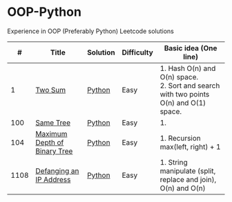 # OOP-Python
Experience in OOP (Preferably Python) Leetcode solutions

| # | Title | Solution | Difficulty | Basic idea (One line) |
|---| ----- | -------- | -----------| --------------------- |
| 1 | [Two Sum](https://leetcode.com/problems/two-sum/) | [Python](https://github.com/anniemaa/OOP-Python/blob/main/TwoSums.py) | Easy | 1. Hash O(n) and O(n) space.<br>2. Sort and search with two points O(n) and O(1) space. |
| 100 | [Same Tree](https://leetcode.com/problems/same-tree/) | [Python](https://github.com/anniemaa/OOP-Python/blob/main/100-same-tree.py) | Easy | 1. |
| 104 | [Maximum Depth of Binary Tree](https://leetcode.com/problems/maximum-depth-of-binary-tree/) | [Python](https://github.com/anniemaa/OOP-Python/blob/main/104-maximum-depth-of-binary-tree.py) | Easy | 1. Recursion max(left, right) + 1 |
| 1108 | [Defanging an IP Address](https://leetcode.com/problems/defanging-an-ip-address/) | [Python](https://github.com/anniemaa/OOP-Python/blob/main/1108-defanging-an-ip-address.py) | Easy | 1. String manipulate (split, replace and join), O(n) and O(n)|
